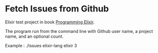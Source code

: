 <h1>Fetch Issues from Github</h1>

Elixir test project in book <a href="http://pragprog.com/book/elixir/programming-elixir" target="_blank">Programming Elixir</a>.

The program  run from the command line with Github user name, a project name, and an optional count.

Example : 
		./issues elixir-lang elixir 3